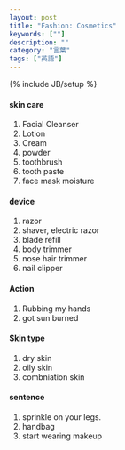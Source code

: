 ```yaml
---
layout: post
title: "Fashion: Cosmetics"
keywords: [""]
description: ""
category: "言葉"
tags: ["英語"]
---
```

{% include JB/setup %}

#### skin care
1. Facial Cleanser
2. Lotion
3. Cream
4. powder
5. toothbrush
6. tooth paste
7. face mask moisture

#### device
1. razor
2. shaver, electric razor
4. blade refill
5. body trimmer
6. nose hair trimmer
7. nail clipper

#### Action
1. Rubbing my hands
2. got sun burned

#### Skin type
1. dry skin
2. oily skin
3. combniation skin

#### sentence
1. sprinkle on your legs.
2. handbag
3. start wearing makeup


